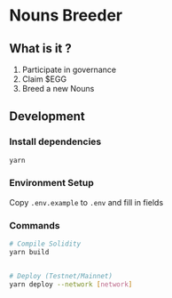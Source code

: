 # Nouns Breeder

## What is it ?

1. Participate in governance
2. Claim $EGG
3. Breed a new Nouns

## Development

### Install dependencies

```sh
yarn
```

### Environment Setup

Copy `.env.example` to `.env` and fill in fields

### Commands

```sh
# Compile Solidity
yarn build


# Deploy (Testnet/Mainnet)
yarn deploy --network [network]
```
